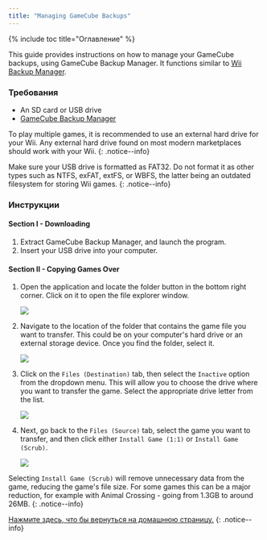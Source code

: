 ```yaml
---
title: "Managing GameCube Backups"
---
```


{% include toc title="Оглавление" %}

This guide provides instructions on how to manage your GameCube backups, using GameCube Backup Manager. It functions similar to [Wii Backup Manager](wii-backups#using-wii-backup-manager).

### Требования

* An SD card or USB drive
* [GameCube Backup Manager](https://github.com/AxionDrak/GameCube-Backup-Manager/releases)

To play multiple games, it is recommended to use an external hard drive for your Wii. Any external hard drive found on most modern marketplaces should work with your Wii.
{: .notice--info}

Make sure your USB drive is formatted as FAT32. Do not format it as other types such as NTFS, exFAT, extFS, or WBFS, the latter being an outdated filesystem for storing Wii games.
{: .notice--info}

### Инструкции

#### Section I - Downloading

1. Extract GameCube Backup Manager, and launch the program.
1. Insert your USB drive into your computer.

#### Section II - Copying Games Over

1. Open the application and locate the folder button in the bottom right corner. Click on it to open the file explorer window.

    ![](/images/desktop-apps/GCBM/folderbutton.png)

1. Navigate to the location of the folder that contains the game file you want to transfer. This could be on your computer's hard drive or an external storage device. Once you find the folder, select it.

    ![](/images/desktop-apps/GCBM/selectfolder.png)

1. Click on the `Files (Destination)` tab, then select the `Inactive` option from the dropdown menu. This will allow you to choose the drive where you want to transfer the game. Select the appropriate drive letter from the list.

    ![](/images/desktop-apps/GCBM/selectdrive.png)

1. Next, go back to the `Files (Source)` tab, select the game you want to transfer, and then click either `Install Game (1:1)` or `Install Game (Scrub)`.

    ![](/images/desktop-apps/GCBM/installgame.png)

Selecting `Install Game (Scrub)` will remove unnecessary data from the game, reducing the game's file size. For some games this can be a major reduction, for example with Animal Crossing - going from 1.3GB to around 26MB.
{: .notice--info}

[Нажмите здесь, что бы вернуться на домашнюю страницу.](site-navigation)
{: .notice--info}
